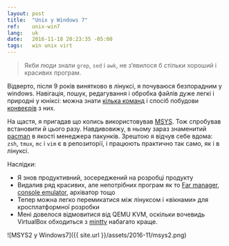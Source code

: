 ```yaml
---
layout: post
title:  "Unix у Windows 7"
ref:    unix-win7
lang:   uk
date:   2016-11-18 20:23:35 -05:00
tags:   win unix virt
---
```


> Якби люди знали `grep`, `sed` і `awk`, не з’явилося б стільки
> хороший і красивих програм.

Відверто, після 9 років винятково в лінуксі, я почуваюся безпорадним у windows.
Навігація, пошук, редагування і обробка файлів дуже легкі і природні у
юніксі: можна знати
[кілька команд](http://freeengineer.org/learnUNIXin10minutes.html) і спосіб
побудови [конвеєрів](https://en.wikipedia.org/wiki/Pipeline_%28Unix%29) з них.

На щастя, я пригадав що колись використовував
[MSYS](http://www.mingw.org/wiki/MSYS).
Тож спробував встановити й цього разу. Навдивовижу, в ньому зараз знаменитий
[pacman](https://wiki.archlinux.org/index.php/pacman) в якості менеджера пакунків.
Зрештою я відчув себе вдома: `zsh`, `tmux`, `mc` і `vim` є в репозиторії,
і працюють практично так само, як і в лінуксі.

Наслідки:

* Я знов продуктивний, зосереджений на розробці продукту
* Видалив ряд красивих, але непотрібних програм як то [Far
   manager](https://www.farmanager.com/), [console
   emulator](https://conemu.github.io/), архіватор тощо
* Тепер можна легко перемикатися між лінуксом і «вікнами» для кросплатформної
розробки
* Мені довелося відмовитися від QEMU KVM, оскільки вочевидь VirtualBox обходиться з
[mintty](https://mintty.github.io/) набагато краще.

![MSYS2 у Windows7]({{ site.url }}/assets/2016-11/msys2.png)
